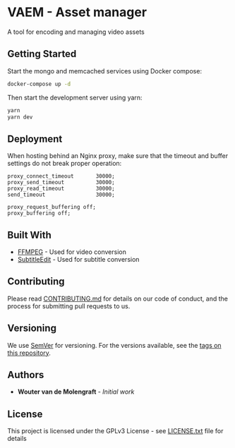 # VAEM - Asset manager

A tool for encoding and managing video assets 

## Getting Started

Start the mongo and memcached services using Docker compose:
```bash
docker-compose up -d
```

Then start the development server using yarn:
```bash
yarn
yarn dev
```

## Deployment

When hosting behind an Nginx proxy, make sure that the timeout and buffer settings do not break proper operation:

```
proxy_connect_timeout       30000;
proxy_send_timeout          30000;
proxy_read_timeout          30000;
send_timeout                30000;

proxy_request_buffering off;
proxy_buffering off;
```

## Built With

* [FFMPEG](http://ffmpeg.org/) - Used for video conversion
* [SubtitleEdit](https://www.nikse.dk/subtitleedit) - Used for subtitle conversion

## Contributing

Please read [CONTRIBUTING.md](https://gist.github.com/PurpleBooth/b24679402957c63ec426) for details on our code of conduct, and the process for submitting pull requests to us.

## Versioning

We use [SemVer](http://semver.org/) for versioning. For the versions available, see the [tags on this repository](https://github.com/your/project/tags). 

## Authors

* **Wouter van de Molengraft** - *Initial work*

## License

This project is licensed under the GPLv3 License - see [LICENSE.txt](LICENSE.txt) file for details

